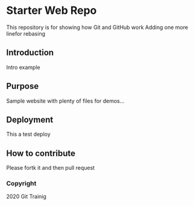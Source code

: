 # Starter Web Repo

This repository is for showing how Git and GitHub work
Adding one more linefor rebasing

## Introduction

Intro example

## Purpose
Sample website with plenty of files for demos...

## Deployment

This a test deploy
## How to contribute

Please fortk it and then pull request

### Copyright

2020 Git Trainig